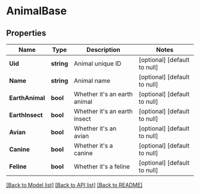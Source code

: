 # AnimalBase

## Properties
Name | Type | Description | Notes
------------ | ------------- | ------------- | -------------
**Uid** | **string** | Animal unique ID | [optional] [default to null]
**Name** | **string** | Animal name | [optional] [default to null]
**EarthAnimal** | **bool** | Whether it&#39;s an earth animal | [optional] [default to null]
**EarthInsect** | **bool** | Whether it&#39;s an earth insect | [optional] [default to null]
**Avian** | **bool** | Whether it&#39;s an avian | [optional] [default to null]
**Canine** | **bool** | Whether it&#39;s a canine | [optional] [default to null]
**Feline** | **bool** | Whether it&#39;s a feline | [optional] [default to null]

[[Back to Model list]](../README.md#documentation-for-models) [[Back to API list]](../README.md#documentation-for-api-endpoints) [[Back to README]](../README.md)


